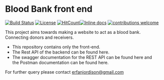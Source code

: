 # Blood Bank front end

[![Build Status](https://travis-ci.org/sayederfanarefin/blood-bank-front-end.png?branch=master)](https://travis-ci.org/sayederfanarefin/blood-bank-front-end) [![License](https://img.shields.io/badge/License-Apache%202.0-blue.svg)](https://opensource.org/licenses/Apache-2.0) [![HitCount](http://hits.dwyl.io/sayederfanarefin/blood-bank-front-end.svg)](http://hits.dwyl.io/sayederfanarefin/blood-bank-front-end)[![Inline docs](http://inch-ci.org/github/sayederfanarefin/blood-bank-front-end.svg?branch=master)](http://inch-ci.org/github/sayederfanarefin/blood-bank-front-end) [![contributions welcome](https://img.shields.io/badge/contributions-welcome-brightgreen.svg?style=flat)](https://github.com/dwyl/esta/issues)


This project aims towards making a website to act as a blood bank. Connecting donors and receivers. 
* This repository contains only the front-end. 
* The Rest API of the backend can be found here. 
* The swagger documentation for the REST API can be found here and the Postman documentation can be found here.

For further query please contact erfanjordison@gmail.com

